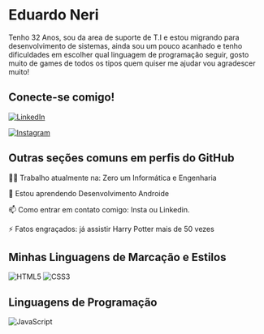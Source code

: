# Eduardo Neri

Tenho 32 Anos, sou da area de suporte de T.I e estou migrando para desenvolvimento de sistemas, ainda sou um pouco acanhado e tenho dificuldades em escolher qual linguagem de programação seguir, gosto muito de games de todos os tipos quem quiser me ajudar vou agradescer muito!




## Conecte-se comigo!
[![LinkedIn](https://img.shields.io/badge/LinkedIn-000?style=for-the-badge&logo=linkedin&logoColor=0E76A8)](https://www.linkedin.com/in/carlos-eduardo-vieira-neri-4ab912198/)

[![Instagram](https://img.shields.io/badge/Instagram-000?style=for-the-badge&logo=instagram)](https://www.instagram.com/dudu_nerii/)
## Outras seções comuns em perfis do GitHub
👩‍💻 Trabalho atualmente na: Zero um Informática e Engenharia 

🧠 Estou aprendendo Desenvolvimento Androide

📫 Como entrar em contato comigo: Insta ou Linkedin.

⚡️ Fatos engraçados: já assistir Harry Potter mais de 50 vezes



## Minhas Linguagens de Marcação e Estilos
![HTML5](https://img.shields.io/badge/HTML5-000?style=for-the-badge&logo=html5)
![CSS3](https://img.shields.io/badge/CSS3-000?style=for-the-badge&logo=css3&logoColor=264CE4)

## Linguagens de Programação
![JavaScript](https://img.shields.io/badge/JavaScript-000?style=for-the-badge&logo=javascript)
